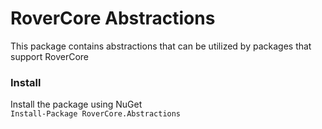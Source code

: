 # RoverCore Abstractions

This package contains abstractions that can be utilized by packages that support RoverCore

### Install

Install the package using NuGet  
`Install-Package RoverCore.Abstractions`

